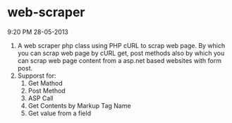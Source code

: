 web-scraper
===========

9:20 PM 28-05-2013  

1. A web scraper php class using PHP cURL to scrap web page. By which you can scrap web page by cURL get, post methods also by which you can scrap web page content from a asp.net based websites with form post.
2. Supporst for:
    1. Get Mathod
    2. Post Method
    3. ASP Call
    4. Get Contents by Markup Tag Name
    5. Get value from a field
